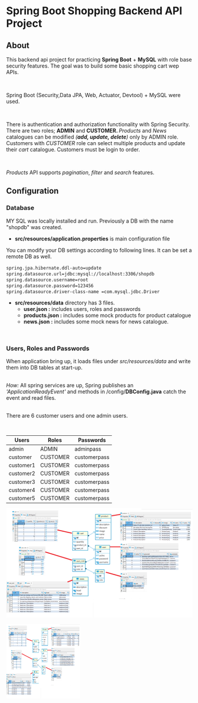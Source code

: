 # Spring Boot Shopping Backend API Project

## About

<p>This backend api project for practicing <b>Spring Boot</b> + <b>MySQL</b> with role base security features. The goal was to build some basic shopping cart wep APIs.</p>
<br>
<p>Spring Boot (Security,Data JPA, Web, Actuator, Devtool) + MySQL were used.</p>
<br>
<p>There is authentication and authorization functionality with Spring Security. There are two roles; <b>ADMIN</b> and <b>CUSTOMER. </b>
<i>Products</i> and <i>News</i> catalogues can be modified <i>(<b>add, update, delete</b>)</i> only by ADMIN role. Customers with <i>CUSTOMER</i> role can select multiple products and update their <i>cart</i> catalogue. Customers must be login to order. </p>
<br>
<p><i>Products</i> API supports <i>pagination</i>, <i>filter</i> and <i>search</i> features.</p>

## Configuration 

### Database
<p> MY SQL was locally installed and run. Previously a DB with the name "shopdb" was created.</i></p>

* <b>src/resources/application.properties</b> is main configuration file

<p>You can modify your DB settings according to following lines. It can be set a remote DB as well.</p>

    spring.jpa.hibernate.ddl-auto=update
    spring.datasource.url=jdbc:mysql://localhost:3306/shopdb
    spring.datasource.username=root
    spring.datasource.password=123456
    spring.datasource.driver-class-name =com.mysql.jdbc.Driver

* <b>src/resources/data</b> directory has 3 files. 
   <br>
    * <b>user.json :</b> includes users, roles and passwords
    * <b>products.json :</b> includes some mock products for product catalogue
    * <b>news.json :</b> includes some mock news for news catalogue.

<br>

### Users, Roles and Passwords
<p>When application bring up, it loads files under <i>src/resources/data</i> and write them into DB tables at start-up.</p>
<br>
<i>How:</i> All spring services are up, Spring publishes an <i>'ApplicationReadyEvent'</i> and methods in /config/<b>DBConfig.java</b> catch the event and read files. 
<br><br>
<p>There are 6 customer users and one admin users.</p>

<br>

| Users         | Roles         | Passwords     |
| ------------- | ------------- |-------------  | 
| admin         | ADMIN         | adminpass     |
| customer      | CUSTOMER      | customerpass  |
| customer1     | CUSTOMER      | customerpass  |
| customer2     | CUSTOMER      | customerpass  |
| customer3     | CUSTOMER      | customerpass  |
| customer4     | CUSTOMER      | customerpass  |
| customer5     | CUSTOMER      | customerpass  |

![ER Diagram](https://github.com/FerhatAKKOC/Shopping/blob/master/images/ERDiagram.png)

<img src="https://github.com/FerhatAKKOC/Shopping/blob/master/images/ERDiagram.png" alt="ER Diagram" width="200" height="200">